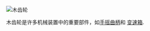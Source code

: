![木齿轮](item:betterwithmods:material)

木齿轮是许多机械装置中的重要部件，如[手摇曲柄](../blocks/hand_crank.md)和 [变速箱](../blocks/wooden_gearbox.md). 